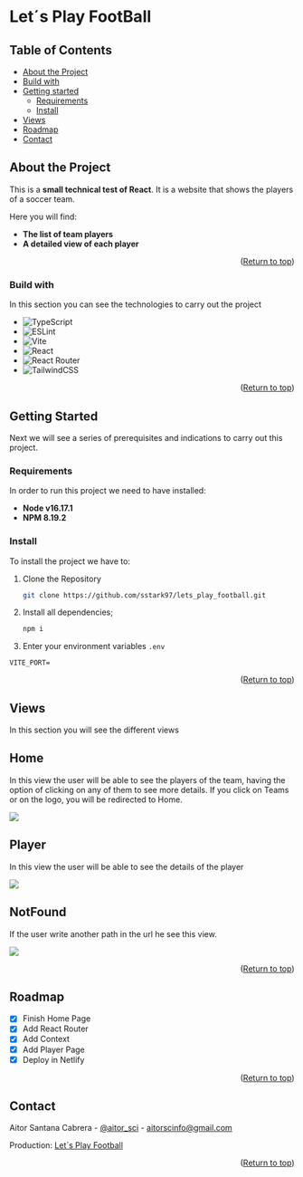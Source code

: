 # Let´s Play FootBall
<p id="readme-top"></p>

## Table of Contents

- <a href="#about">About the Project</a>
- <a href="#develop">Build with</a>
- <a href="#started">Getting started</a>
    - <a href="#requirements">Requirements</a>
    - <a href="#installation">Install</a>
- <a href="#views">Views</a>
- <a href="#roadmap">Roadmap</a>
- <a href="#contact">Contact</a>

## About the Project
<p id="about"></p>

This is a **small technical test of React**. It is a website that shows the players of a soccer team.

Here you will find:
- **The list of team players**
- **A detailed view of each player**

<p align="right">(<a href="#readme-top">Return to top</a>)</p>

### Build with
<p id="develop"></p>

In this section you can see the technologies to carry out the project
* ![TypeScript](https://img.shields.io/badge/typescript-%23007ACC.svg?style=for-the-badge&logo=typescript&logoColor=white)
* ![ESLint](https://img.shields.io/badge/ESLint-4B3263?style=for-the-badge&logo=eslint&logoColor=white)
* ![Vite](https://img.shields.io/badge/vite-%23646CFF.svg?style=for-the-badge&logo=vite&logoColor=white)
* ![React](https://img.shields.io/badge/react-%2320232a.svg?style=for-the-badge&logo=react&logoColor=%2361DAFB)
* ![React Router](https://img.shields.io/badge/React_Router-CA4245?style=for-the-badge&logo=react-router&logoColor=white)
* ![TailwindCSS](https://img.shields.io/badge/tailwindcss-%2338B2AC.svg?style=for-the-badge&logo=tailwind-css&logoColor=white)

<p align="right">(<a href="#readme-top">Return to top</a>)</p>

## Getting Started
<p id="started"></p>

Next we will see a series of prerequisites and indications to carry out this project.

### Requirements
<p id="requirements"></p>

In order to run this project we need to have installed:

* **Node v16.17.1**
* **NPM 8.19.2**

### Install
<p id="installation"></p>

To install the project we have to:

1. Clone the Repository
   ```sh
   git clone https://github.com/sstark97/lets_play_football.git
   ```
2. Install all dependencies;
   ```sh
   npm i
   ```
3. Enter your environment variables `.env`
```shell=
VITE_PORT=
```
<p align="right">(<a href="#readme-top">Return to top</a>)</p>

## Views
<p id="views"></p>

In this section you will see the different views

## Home
In this view the user will be able to see the players of the team, having the option of clicking on any of them to see more details. 
If you click on Teams or on the logo, you will be redirected to Home.

![](https://i.imgur.com/1VAU478.png)

## Player
In this view the user will be able to see the details of the player

![](https://i.imgur.com/9zQUwrL.png)

## NotFound
If the user write another path in the url he see this view.

![](https://i.imgur.com/djoa8jF.png)

<p align="right">(<a href="#readme-top">Return to top</a>)</p>

<!-- ROADMAP -->
## Roadmap
<p id="roadmap"></p>

- [x] Finish Home Page
- [x] Add React Router
- [x] Add Context
- [x] Add Player Page
- [x] Deploy in Netlify

<p align="right">(<a href="#readme-top">Return to top</a>)</p>

## Contact
<p id="contact"></p>

Aitor Santana Cabrera - [@aitor_sci](https://mobile.twitter.com/aitorsci) - aitorscinfo@gmail.com

Production: [Let´s Play Football](https://lets-play-football.netlify.app/)

<p align="right">(<a href="#readme-top">Return to top</a>)</p>
